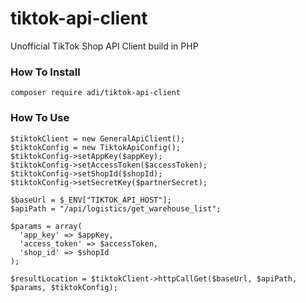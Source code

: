 # tiktok-api-client
Unofficial TikTok Shop API Client build in PHP

### How To Install

`composer require adi/tiktok-api-client`

### How To Use

```
$tiktokClient = new GeneralApiClient();
$tiktokConfig = new TiktokApiConfig();
$tiktokConfig->setAppKey($appKey);
$tiktokConfig->setAccessToken($accessToken);
$tiktokConfig->setShopId($shopId);
$tiktokConfig->setSecretKey($partnerSecret);

$baseUrl = $_ENV["TIKTOK_API_HOST"];
$apiPath = "/api/logistics/get_warehouse_list";

$params = array(
  'app_key' => $appKey,
  'access_token' => $accessToken,
  'shop_id' => $shopId
);

$resultLocation = $tiktokClient->httpCallGet($baseUrl, $apiPath, $params, $tiktokConfig);
```
